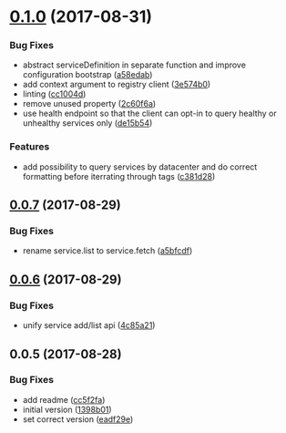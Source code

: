 <a name="0.1.0"></a>
# [0.1.0](https://github.com/softwaregroup-bg/ut-port-registry/compare/v0.0.7...v0.1.0) (2017-08-31)


### Bug Fixes

* abstract serviceDefinition in separate function and improve configuration bootstrap ([a58edab](https://github.com/softwaregroup-bg/ut-port-registry/commit/a58edab))
* add context argument to registry client ([3e574b0](https://github.com/softwaregroup-bg/ut-port-registry/commit/3e574b0))
* linting ([cc1004d](https://github.com/softwaregroup-bg/ut-port-registry/commit/cc1004d))
* remove unused property ([2c60f6a](https://github.com/softwaregroup-bg/ut-port-registry/commit/2c60f6a))
* use health endpoint so that the client can opt-in to query healthy or unhealthy services only ([de15b54](https://github.com/softwaregroup-bg/ut-port-registry/commit/de15b54))


### Features

* add possibility to query services by datacenter and do correct formatting before iterrating through tags ([c381d28](https://github.com/softwaregroup-bg/ut-port-registry/commit/c381d28))



<a name="0.0.7"></a>
## [0.0.7](https://github.com/softwaregroup-bg/ut-port-registry/compare/v0.0.6...v0.0.7) (2017-08-29)


### Bug Fixes

* rename service.list to service.fetch ([a5bfcdf](https://github.com/softwaregroup-bg/ut-port-registry/commit/a5bfcdf))



<a name="0.0.6"></a>
## [0.0.6](https://github.com/softwaregroup-bg/ut-port-registry/compare/v0.0.5...v0.0.6) (2017-08-29)


### Bug Fixes

* unify service add/list api ([4c85a21](https://github.com/softwaregroup-bg/ut-port-registry/commit/4c85a21))



<a name="0.0.5"></a>
## 0.0.5 (2017-08-28)


### Bug Fixes

* add readme ([cc5f2fa](https://github.com/softwaregroup-bg/ut-port-registry/commit/cc5f2fa))
* initial version ([1398b01](https://github.com/softwaregroup-bg/ut-port-registry/commit/1398b01))
* set correct version ([eadf29e](https://github.com/softwaregroup-bg/ut-port-registry/commit/eadf29e))



